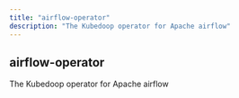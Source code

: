 ```yaml
---
title: "airflow-operator"
description: "The Kubedoop operator for Apache airflow"
---
```


## airflow-operator

The Kubedoop operator for Apache airflow
